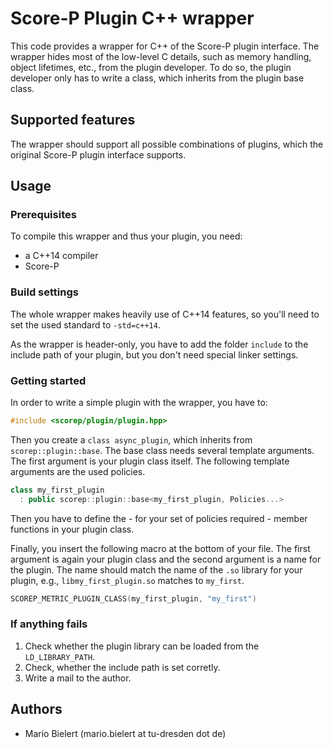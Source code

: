Score-P Plugin C++ wrapper
==========================

This code provides a wrapper for C++ of the Score-P plugin interface.
The wrapper hides most of the low-level C details, such as memory handling, object lifetimes, etc.,
from the plugin developer. To do so, the plugin developer only has to write a class, which inherits
from the plugin base class.

Supported features
------------------

The wrapper should support all possible combinations of plugins, which the original Score-P plugin
interface supports.

Usage
-----

### Prerequisites

To compile this wrapper and thus your plugin, you need:

*   a C++14 compiler
*   Score-P

### Build settings

The whole wrapper makes heavily use of C++14 features, so you'll need to set the used standard to
`-std=c++14`.

As the wrapper is header-only, you have to add the folder `include` to the include path of your
plugin, but you don't need special linker settings.

### Getting started

In order to write a simple plugin with the wrapper, you have to:

```c++
#include <scorep/plugin/plugin.hpp>
```

Then you create a `class async_plugin`, which inherits from `scorep::plugin::base`. The base class
needs several template arguments. The first argument is your plugin class itself. The following
template arguments are the used policies.

```c++
class my_first_plugin
  : public scorep::plugin::base<my_first_plugin, Policies...>
```

Then you have to define the - for your set of policies required - member functions in your plugin
class.

Finally, you insert the following macro at the bottom of your file. The first argument is again
your plugin class and the second argument is a name for the plugin. The name should match the
name of the `.so` library for your plugin, e.g., `libmy_first_plugin.so` matches to
`my_first`.

```c++
SCOREP_METRIC_PLUGIN_CLASS(my_first_plugin, "my_first")
```

### If anything fails

1.  Check whether the plugin library can be loaded from the `LD_LIBRARY_PATH`.
2.  Check, whether the include path is set corretly.
3.  Write a mail to the author.

Authors
-------

*   Mario Bielert (mario.bielert at tu-dresden dot de)
